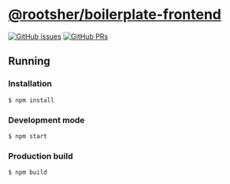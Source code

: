 # [@rootsher/boilerplate-frontend](https://github.com/rootsher/boilerplate-frontend)

[![GitHub issues](https://img.shields.io/github/issues/rootsher/boilerplate-frontend.svg)](https://github.com/rootsher/boilerplate-frontend/issues)
[![GitHub PRs](https://img.shields.io/github/issues-pr/rootsher/boilerplate-frontend.svg)](https://github.com/rootsher/boilerplate-frontend/pulls)

## Running

### Installation

```shell
$ npm install
```

### Development mode

```shell
$ npm start
```

### Production build

```shell
$ npm build
```
